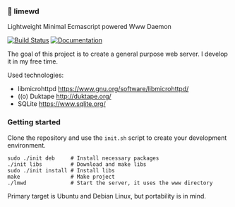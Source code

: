 ### :lemon: limewd
Lightweight Minimal Ecmascript powered Www Daemon

[![Build Status](https://travis-ci.org/bmateusz/limewd.svg?branch=master)](https://travis-ci.org/bmateusz/limewd)
[![Documentation](https://img.shields.io/badge/docs-latest-brightgreen.svg?style=flat)](https://bmateusz.github.io/limewd)


The goal of this project is to create a general purpose web server.
I develop it in my free time.

Used technologies:
 * libmicrohttpd https://www.gnu.org/software/libmicrohttpd/
 * ((o) Duktape http://duktape.org/
 * SQLite https://www.sqlite.org/
 
### Getting started
Clone the repository and use the `init.sh` script to create your development environment.
```
sudo ./init deb     # Install necessary packages
./init libs         # Download and make libs
sudo ./init install # Install libs
make                # Make project
./lmwd              # Start the server, it uses the www directory
```

Primary target is Ubuntu and Debian Linux, but portability is in mind.
